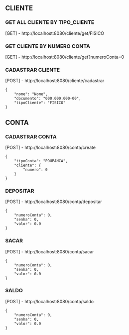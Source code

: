 ## CLIENTE

### GET ALL CLIENTE BY TIPO_CLIENTE

[GET] - http://localhost:8080/cliente/get/FISICO

### GET CLIENTE BY NUMERO CONTA

[GET] - http://localhost:8080/cliente/get?numeroConta=0

### CADASTRAR CLIENTE

[POST] - http://localhost:8080/cliente/cadastrar
```
{
    "nome": "Nome",
    "documento": "000.000.000-00",
    "tipoCliente": "FISICO"
}
```

## CONTA

### CADASTRAR CONTA

[POST] - http://localhost:8080/conta/create
```
{
    "tipoConta": "POUPANCA",
    "cliente": {
        "numero": 0
    }
}
```
### DEPOSITAR

[POST] - http://localhost:8080/conta/depositar
```
{
    "numeroConta": 0,
    "senha": 0,
    "valor": 0.0
}
```

### SACAR

[POST] - http://localhost:8080/conta/sacar
```
{
    "numeroConta": 0,
    "senha": 0,
    "valor": 0.0
}
```
### SALDO

[POST] - http://localhost:8080/conta/saldo
```
{
    "numeroConta": 0,
    "senha": 0,
    "valor": 0.0
}
```
